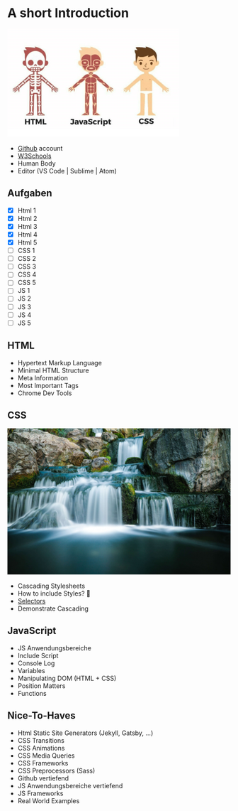 # A short Introduction
![Human Body](images/human_body.png)

- [Github](https://www.github.com) account
- [W3Schools](https://www.w3schools.com/)
- Human Body
- Editor (VS Code | Sublime | Atom)

## Aufgaben
- [x] Html 1
- [x] Html 2
- [x] Html 3
- [x] Html 4
- [x] Html 5
- [ ] CSS 1
- [ ] CSS 2
- [ ] CSS 3
- [ ] CSS 4
- [ ] CSS 5
- [ ] JS 1
- [ ] JS 2
- [ ] JS 3
- [ ] JS 4
- [ ] JS 5

## HTML
- Hypertext Markup Language
- Minimal HTML Structure
- Meta Information
- Most Important Tags
- Chrome Dev Tools

## CSS
![Waterfall](images/waterfall.jpg)

- Cascading Stylesheets
- How to include Styles? 🤔
- [Selectors](https://www.w3schools.com/cssref/css_selectors.asp)
- Demonstrate Cascading

## JavaScript
- JS Anwendungsbereiche
- Include Script
- Console Log
- Variables
- Manipulating DOM (HTML + CSS)
- Position Matters
- Functions

## Nice-To-Haves
- Html Static Site Generators (Jekyll, Gatsby, ...)
- CSS Transitions
- CSS Animations
- CSS Media Queries
- CSS Frameworks
- CSS Preprocessors (Sass)
- Github vertiefend
- JS Anwendungsbereiche vertiefend
- JS Frameworks
- Real World Examples
